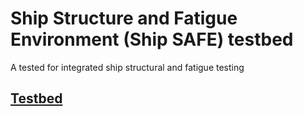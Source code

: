 # Ship Structure and Fatigue Environment (Ship SAFE) testbed
A tested for integrated ship structural and fatigue testing


## [Testbed](testbed)


